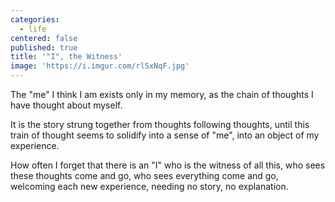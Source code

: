 ```yaml
---
categories:
  - life
centered: false
published: true
title: '"I", the Witness'
image: 'https://i.imgur.com/rlSxNqF.jpg'
---
```

The "me" I think I am
exists only in my memory,
as the chain of thoughts
I have thought about myself.

It is the story strung together
from thoughts following thoughts,
until this train of thought 
seems to solidify 
into a sense of "me",
into an object 
of my experience.


How often I forget
that there is an "I"
who is the witness 
of all this,
who sees these thoughts
come and go,
who sees everything
come and go,
welcoming 
each new experience,
needing no story,
no explanation.


